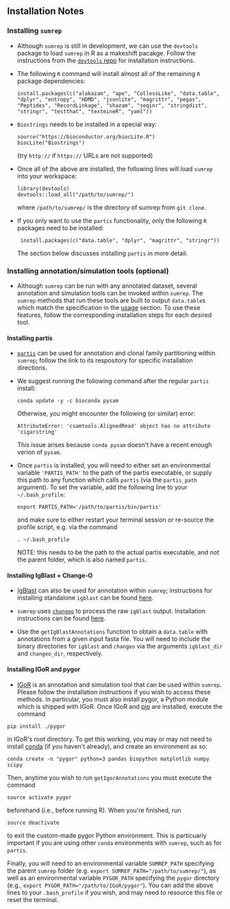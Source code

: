 ## Installation Notes
### Installing `sumrep`
* Although `sumrep` is still in development, we can use the `devtools` package to load `sumrep` in R as a makeshift pacakge. Follow the instructions from the [`devtools` repo](https://github.com/hadley/devtools) for installation instructions.

* The following `R` command will install almost all of the remaining `R` package dependencies:
  ```
  install.packages(c("alakazam", "ape", "CollessLike", "data.table", "dplyr", "entropy", "HDMD", "jsonlite", "magrittr", "pegas", "Peptides", "RecordLinkage", "shazam", "seqinr", "stringdist", "stringr", "testthat", "textmineR", "yaml"))
  ```
  
* `Biostrings` needs to be installed in a special way:
    ```
    source("https://bioconductor.org/biocLite.R")
    biocLite("Biostrings")
    ```
  (try `http://` if `https://` URLs are not supported)

* Once all of the above are installed, the following lines will load `sumrep` into your workspace:
  ```
  library(devtools)
  devtools::load_all("/path/to/sumrep/")
  ```
  where `/path/to/sumrep/` is the directory of sumrep from `git clone`.
  
* If you only want to use the `partis` functionality, only the following `R` packages need to be installed:
  ```
   install.packages(c("data.table", "dplyr", "magrittr", "stringr"))
  ```
  The section below discusses installing `partis` in more detail.


### Installing annotation/simulation tools (optional)
* Although `sumrep` can be run with any annotated dataset, several annotation and simulation tools can be invoked within `sumrep`.
The `sumrep` methods that run these tools are built to output `data.table`s which match the specification in the [usage](#usage) section.
To use these features, follow the corresponding installation steps for each desired tool.

#### Installing partis
* [`partis`](https://github.com/psathyrella/partis) can be used for annotation and clonal family partitioning within `sumrep`; follow the link to its respository for specific installation directions. 
* We suggest running the following command after the regular `partis` install:
  ```
  conda update -y -c bioconda pysam
  ```
  Otherwise, you might encounter the following (or similar) error:
  ```
  AttributeError: 'csamtools.AlignedRead' object has no attribute 'cigarstring'
  ```
  This issue arises because `conda pysam` doesn't have a recent enough verion of `pysam`.

* Once `partis` is installed, you will need to either set an environmental variable `'PARTIS_PATH'` to the path of the partis   executable, or supply this path to any function which calls `partis` (via the `partis_path` argument).
  To set the variable, add the following line to your `~/.bash_profile`:
  ```
  export PARTIS_PATH='/path/to/partis/bin/partis'
  ```
  and make sure to either restart your terminal session or re-source the profile script, e.g. via the command
  ```
  . ~/.bash_profile
  ```
  
  NOTE: this needs to be the path to the actual partis executable, and *not* the parent folder, which is also named `partis`.
  
#### Installing IgBlast + Change-O
* [IgBlast](https://www.ncbi.nlm.nih.gov/igblast/) can also be used for annotation within `sumrep`; instructions for installing standalone `igblast` can be found [here](https://ncbi.github.io/igblast/cook/How-to-set-up.html).

* `sumrep` uses [`changeo`](https://changeo.readthedocs.io/en/version-0.4.4/index.html) to process the raw `igblast` output. Installation instructions can be found [here](https://changeo.readthedocs.io/en/version-0.4.4/install.html).

* Use the `getIgBlastAnnotations` function to obtain a `data.table` with annotations from a given input fasta file. You will need to include the binary directories for `igblast` and `changeo` via the arguments `igblast_dir` and `changeo_dir`, respectively.

#### Installing IGoR and pygor
* [IGoR](https://github.com/qmarcou/IGoR) is an annotation and simulation tool that can be used within `sumrep`.
Please follow the installation instructions if you wish to access these methods.
In particular, you must also install pygor, a Python module which is shipped with IGoR.
Once IGoR and [pip](https://pypi.org/project/pip/) are installed, execute the command
```
pip install ./pygor
```
in IGoR's root directory.
To get this working, you may or may not need to install [conda](https://conda.io/docs/) (if you haven't already), and create an environment as so:
```
conda create -n "pygor" python=3 pandas biopython matplotlib numpy scipy
```
Then, anytime you wish to run `getIgorAnnotations` you must execute the command
```
source activate pygor
```
beforehand (i.e., before running R).
When you're finished, run
```
source deactivate
```
to exit the custom-made pygor Python environment.
This is particuarly important if you are using other `conda` environments with `sumrep`, such as for `partis`.

Finally, you will need to an environmental variable `SUMREP_PATH` specifying the parent `sumrep` folder (e.g. `export SUMREP_PATH="/path/to/sumrep/"`), as well as an environmental variable `PYGOR_PATH` specifying the `pygor` directory (e.g., `export PYGOR_PATH="/path/to/IGoR/pygor"`).
You can add the above lines to your `.bash_profile` if you wish, and may need to resource this file or reset the terminal.


